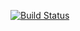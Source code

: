 [![Build Status](https://dev.azure.com/SaravananKathirvel/Fabrikam%20Fiber/_apis/build/status/saran2019git.AzureJava?branchName=master)](https://dev.azure.com/SaravananKathirvel/Fabrikam%20Fiber/_build/latest?definitionId=1&branchName=master)
